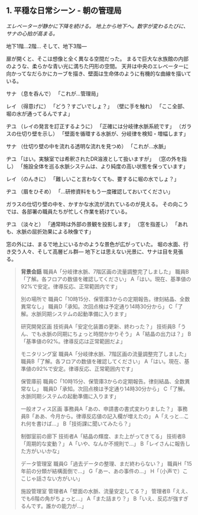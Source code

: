 ## 1. 平穏な日常シーン - 朝の管理局

*エレベーターが静かに下降を続ける。*
*地上から地下へ。数字が変わるたびに、サナの心拍が高まる。*

地下1階...2階...
そして、地下3階―

扉が開くと、そこは想像と全く異なる空間だった。
まるで巨大な水族館の内部のような、柔らかな青い光に満ちた円形の空間。
天井は中央のエレベーターに向かってなだらかにカーブを描き、壁面は生命体のように有機的な曲線を描いている。

サナ
（息を呑んで）
「これが...管理局」

レイ
（得意げに）
「どう？すごいでしょ？」
（壁に手を触れ）
「ここ全部、堀の水が通ってるんですよ」

ヂユ
（レイの発言を訂正するように）
「正確には分岐律水脈系統です」
（ガラスの仕切り壁を示し）
「壁面を循環する水脈が、分岐律を検知・増幅します」

サナ
（仕切り壁の中を流れる透明な流れを見つめ）
「これが...水脈」

ヂユ
「はい。実験室では希釈されたDR溶液として扱いますが」
（窓の外を指し）
「施設全体を巡る水脈システムは、より純度の高い状態を保っています」

レイ
（のんきに）
「難しいこと言わなくても、要するに堀の水でしょ？」

ヂユ
（眉をひそめ）
「...研修資料をもう一度確認しておいてください」

ガラスの仕切り壁の中を、かすかな水流が流れているのが見える。
その向こうでは、各部署の職員たちが忙しく作業を続けている。

ヂユ
（淡々と）
「通常時は外部の景観を投影します」
（窓を指差し）
「あれも、水脈の屈折効果による映像です」

窓の外には、まるで地上にいるかのような景色が広がっていた。
堀の水面、行き交う人々、そして高層ビル群―
地下とは思えない光景に、サナは目を見張る。


> **背景会話**
> 職員A「分岐律水脈、7階区画の流量調整完了しました」
> 職員B「了解。各フロアの数値を確認してください」
> A「はい。現在、基準値の92%で安定。律導反応、正常範囲内です」
>
> 別の場所で
> 職員C「10時15分、保管庫3からの定期報告。律刻結晶、全数異常なし」
> 職員D「承知。次回点検は予定通り14時30分から」
> C「了解。水脈同期システムの起動準備に入ります」
>
> 研究開発区画
> 技術員A「安定化装置の更新、終わった？」
> 技術員B「うん、でも水脈の同期にちょっと時間かかりそう」
> A「結晶の出力は？」
> B「基準値の92%。律導反応は正常範囲だよ」
>
> モニタリング室
> 職員A「分岐律水脈、7階区画の流量調整完了しました」
> 職員B「了解。各フロアの数値を確認してください」
> A「はい。現在、基準値の92%で安定。律導反応、正常範囲内です」
>
> 保管庫前
> 職員C「10時15分、保管庫3からの定期報告。律刻結晶、全数異常なし」
> 職員D「承知。次回点検は予定通り14時30分から」
> C「了解。水脈同期システムの起動準備に入ります」
>
> 一般オフィス区画
> 事務員A「あの、申請書の書式変わりました？」
> 事務員B「ああ、今月から。律導反応値の記入欄が増えたの」
> A「えっと...これ何を書けば...」
> B「技術課に聞いてみたら？」
>
> 制御室前の廊下
> 技術者A「結晶の輝度、また上がってきてる」
> 技術者B「周期的な変動？」
> A「いや、なんか不規則で...」
> B「レイさんに報告した方がいいかな」
>
> データ管理室
> 職員G「過去データの整理、まだ終わらない？」
> 職員H「15年前の分類が結構面倒で...」
> G「あー、あの事件の...」
> H「（小声で）ここじゃ話さない方がいい」
>
> 施設管理室
> 管理者A「壁面の水脈、流量安定してる？」
> 管理者B「ええ、でも6階の角がちょっと...」
> A「また詰まり？」
> B「いえ、反応が強すぎるんです。誰かの能力が...」